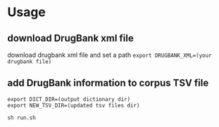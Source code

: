 # Usage
## download DrugBank xml file
download drugbank xml file and set a path `export DRUGBANK_XML=(your drugbank file)`

## add DrugBank information to corpus TSV file
```
export DICT_DIR=(output dictionary dir)
export NEW_TSV_DIR=(updated tsv files dir)

sh run.sh
```
